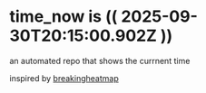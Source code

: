 # time_now is (( 2025-09-30T20:15:00.902Z ))

an automated repo that shows the currnent time

inspired by [breakingheatmap](https://github.com/breakingheatmap/breakingheatmap)